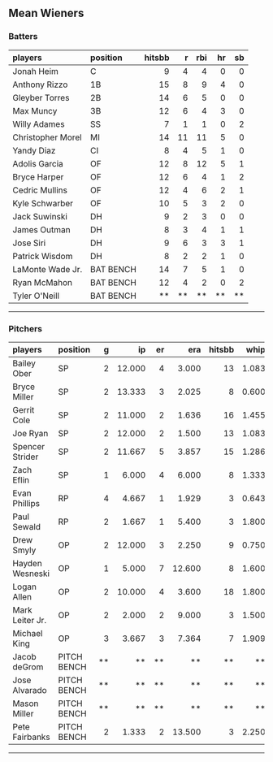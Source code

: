 ## Mean Wieners

### Batters

 
|players           |position  | hitsbb|  r| rbi| hr| sb| 
|:-----------------|:---------|------:|--:|---:|--:|--:| 
|Jonah Heim        |C         |      9|  4|   4|  0|  0| 
|Anthony Rizzo     |1B        |     15|  8|   9|  4|  0| 
|Gleyber Torres    |2B        |     14|  6|   5|  0|  0| 
|Max Muncy         |3B        |     12|  6|   4|  3|  0| 
|Willy Adames      |SS        |      7|  1|   1|  0|  2| 
|Christopher Morel |MI        |     14| 11|  11|  5|  0| 
|Yandy Diaz        |CI        |      8|  4|   5|  1|  0| 
|Adolis Garcia     |OF        |     12|  8|  12|  5|  1| 
|Bryce Harper      |OF        |     12|  6|   4|  1|  2| 
|Cedric Mullins    |OF        |     12|  4|   6|  2|  1| 
|Kyle Schwarber    |OF        |     10|  5|   3|  2|  0| 
|Jack Suwinski     |DH        |      9|  2|   3|  0|  0| 
|James Outman      |DH        |      8|  3|   4|  1|  1| 
|Jose Siri         |DH        |      9|  6|   3|  3|  1| 
|Patrick Wisdom    |DH        |      8|  2|   2|  1|  0| 
|LaMonte Wade Jr.  |BAT BENCH |     14|  7|   5|  1|  0| 
|Ryan McMahon      |BAT BENCH |     12|  4|   2|  0|  2| 
|Tyler O'Neill     |BAT BENCH |     **| **|  **| **| **| 


* * *

### Pitchers

 
|players         |position    |  g|     ip| er|    era| hitsbb|  whip| so|  w| sv| 
|:---------------|:-----------|--:|------:|--:|------:|------:|-----:|--:|--:|--:| 
|Bailey Ober     |SP          |  2| 12.000|  4|  3.000|     13| 1.083| 12|  1|  0| 
|Bryce Miller    |SP          |  2| 13.333|  3|  2.025|      8| 0.600|  7|  1|  0| 
|Gerrit Cole     |SP          |  2| 11.000|  2|  1.636|     16| 1.455| 10|  0|  0| 
|Joe Ryan        |SP          |  2| 12.000|  2|  1.500|     13| 1.083| 19|  1|  0| 
|Spencer Strider |SP          |  2| 11.667|  5|  3.857|     15| 1.286| 19|  0|  0| 
|Zach Eflin      |SP          |  1|  6.000|  4|  6.000|      8| 1.333|  9|  1|  0| 
|Evan Phillips   |RP          |  4|  4.667|  1|  1.929|      3| 0.643|  7|  0|  1| 
|Paul Sewald     |RP          |  2|  1.667|  1|  5.400|      3| 1.800|  1|  0|  0| 
|Drew Smyly      |OP          |  2| 12.000|  3|  2.250|      9| 0.750| 12|  1|  0| 
|Hayden Wesneski |OP          |  1|  5.000|  7| 12.600|      8| 1.600|  5|  0|  0| 
|Logan Allen     |OP          |  2| 10.000|  4|  3.600|     18| 1.800| 10|  0|  0| 
|Mark Leiter Jr. |OP          |  2|  2.000|  2|  9.000|      3| 1.500|  3|  0|  0| 
|Michael King    |OP          |  3|  3.667|  3|  7.364|      7| 1.909|  0|  0|  1| 
|Jacob deGrom    |PITCH BENCH | **|     **| **|     **|     **|    **| **| **| **| 
|Jose Alvarado   |PITCH BENCH | **|     **| **|     **|     **|    **| **| **| **| 
|Mason Miller    |PITCH BENCH | **|     **| **|     **|     **|    **| **| **| **| 
|Pete Fairbanks  |PITCH BENCH |  2|  1.333|  2| 13.500|      3| 2.250|  2|  0|  1| 


* * *



